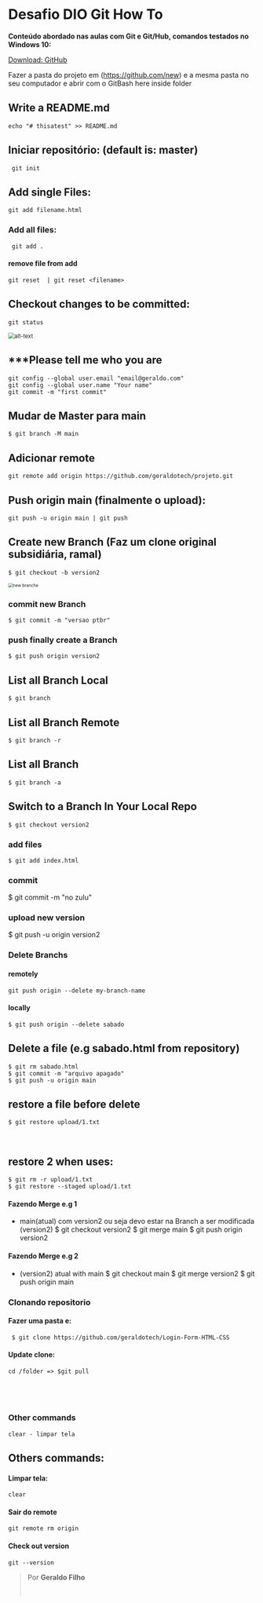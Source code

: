 # Desafio DIO Git How To
**Conteúdo abordado nas aulas com Git e Git/Hub, comandos testados no Windows 10:**

[Download: GitHub](https://git-scm.com/downloads)

Fazer a pasta do projeto em (https://github.com/new) e a mesma pasta no seu computador e abrir com o GitBash here inside folder
    

## Write a README.md

```
echo "# thisatest" >> README.md
```

## Iniciar repositório: (default is: master)
     git init

## Add single Files:
    git add filename.html

### Add all files:

     git add .

#### remove file from add
    git reset  | git reset <filename>

## Checkout changes to be committed:

    git status

  <img src="https://raw.githubusercontent.com/geraldotech/Git-How-TO/main/img/changes-to-be-committed.jpg" alt="alt-text" style="zoom:80%;" />
    

## ***Please tell me who you are

    git config --global user.email "email@geraldo.com"
    git config --global user.name "Your name"
    git commit -m "first commit"

## Mudar de Master para main
    $ git branch -M main

## Adicionar remote
    git remote add origin https://github.com/geraldotech/projeto.git

## Push origin main (finalmente o upload):
    git push -u origin main | git push

## Create new Branch (Faz um clone original subsidiária, ramal)
    $ git checkout -b version2

<img src="https://raw.githubusercontent.com/geraldotech/Git-How-TO/main/img/new-branch.jpg" alt="new branche" style="zoom:60%;" />

### commit new Branch

    $ git commit -m "versao ptbr"

### push finally create a Branch
    $ git push origin version2


## List all Branch Local
    $ git branch

## List all Branch Remote
    $ git branch -r

## List all Branch
    $ git branch -a

## Switch to a Branch In Your Local Repo
    $ git checkout version2

### add files
    $ git add index.html
### commit
$ git commit -m "no zulu"

### upload new version
$ git push -u origin version2

### Delete Branchs

#### remotely
    git push origin --delete my-branch-name

#### locally
    $ git push origin --delete sabado

## Delete a file (e.g sabado.html from repository)
    $ git rm sabado.html
    $ git commit -m "arquivo apagado"
    $ git push -u origin main

## restore a file before delete
    $ git restore upload/1.txt


​    
 ## restore 2 when uses: 
    $ git rm -r upload/1.txt
    $ git restore --staged upload/1.txt



#### Fazendo Merge e.g 1
- main(atual) com version2 ou seja devo estar na Branch a ser modificada (version2)
    $ git checkout version2
    $ git merge main
    $ git push origin version2
    
#### Fazendo Merge e.g 2
- (version2) atual with main
$ git checkout main
$ git merge version2
$ git push origin main


### Clonando repositorio

#### Fazer uma pasta e:
     $ git clone https://github.com/geraldotech/Login-Form-HTML-CSS

#### Update clone:
    cd /folder => $git pull


​    
---

### Other commands
    clear - limpar tela


## Others commands:
#### Limpar tela:
    clear
#### Sair do remote 
	git remote rm origin
#### Check out version
	git --version

>
> Por **Geraldo Filho**
> 
>
>​    







